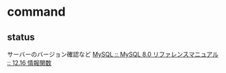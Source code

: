 # command

## status
サーバーのバージョン確認など
[MySQL :: MySQL 8.0 リファレンスマニュアル :: 12.16 情報関数](https://dev.mysql.com/doc/refman/8.0/ja/information-functions.html#function_version)
